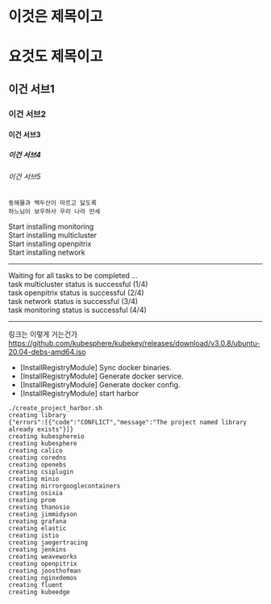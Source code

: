 이것은 제목이고
=========================================================

# 요것도 제목이고
## 이건 서브1
### 이건 서브2
#### 이건 서브3
##### 이건 서브4
###### 이건 서브5

```
동해물과 백두산이 마르고 닳도록
하느님이 보우하사 우리 나라 만세
```

Start installing monitoring<br>
Start installing multicluster<br>
Start installing openpitrix<br>
Start installing network<br>

**************************************************
Waiting for all tasks to be completed ...<br>
task multicluster status is successful  (1/4)<br>
task openpitrix status is successful  (2/4)<br>
task network status is successful  (3/4)<br>
task monitoring status is successful  (4/4)<br>
**************************************************


링크는 이렇게 거는건가 https://github.com/kubesphere/kubekey/releases/download/v3.0.8/ubuntu-20.04-debs-amd64.iso
 - [InstallRegistryModule] Sync docker binaries.
 - [InstallRegistryModule] Generate docker service.
 - [InstallRegistryModule] Generate docker config.
 - [InstallRegistryModule] start harbor

```
./create_project_harbor.sh 
creating library
{"errors":[{"code":"CONFLICT","message":"The project named library already exists"}]}
creating kubesphereio
creating kubesphere
creating calico
creating coredns
creating openebs
creating csiplugin
creating minio
creating mirrorgooglecontainers
creating osixia
creating prom
creating thanosio
creating jimmidyson
creating grafana
creating elastic
creating istio
creating jaegertracing
creating jenkins
creating weaveworks
creating openpitrix
creating joosthofman
creating nginxdemos
creating fluent
creating kubeedge
```
